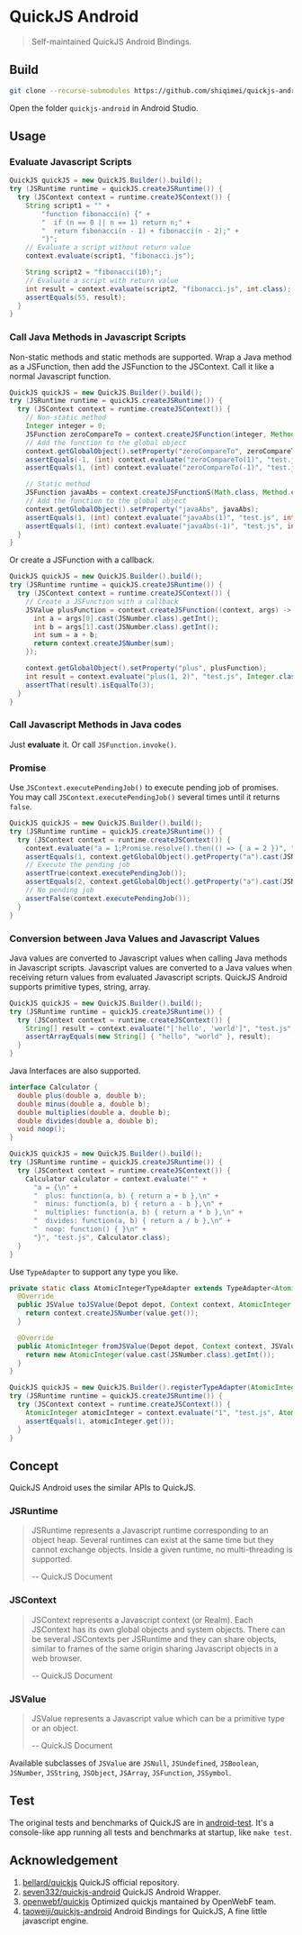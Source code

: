 # QuickJS Android

> Self-maintained QuickJS Android Bindings.

## Build

```bash
git clone --recurse-submodules https://github.com/shiqimei/quickjs-android.git
```

Open the folder `quickjs-android` in Android Studio.

## Usage

### Evaluate Javascript Scripts

```Java
QuickJS quickJS = new QuickJS.Builder().build();
try (JSRuntime runtime = quickJS.createJSRuntime()) {
  try (JSContext context = runtime.createJSContext()) {
    String script1 = "" +
        "function fibonacci(n) {" +
        "  if (n == 0 || n == 1) return n;" +
        "  return fibonacci(n - 1) + fibonacci(n - 2);" +
        "}";
    // Evaluate a script without return value
    context.evaluate(script1, "fibonacci.js");

    String script2 = "fibonacci(10);";
    // Evaluate a script with return value
    int result = context.evaluate(script2, "fibonacci.js", int.class);
    assertEquals(55, result);
  }
}
```

### Call Java Methods in Javascript Scripts

Non-static methods and static methods are supported. Wrap a Java method as a JSFunction, then add the JSFunction to the JSContext. Call it like a normal Javascript function.

```Java
QuickJS quickJS = new QuickJS.Builder().build();
try (JSRuntime runtime = quickJS.createJSRuntime()) {
  try (JSContext context = runtime.createJSContext()) {
    // Non-static method
    Integer integer = 0;
    JSFunction zeroCompareTo = context.createJSFunction(integer, Method.create(Integer.class, Integer.class.getMethod("compareTo", Integer.class)));
    // Add the function to the global object
    context.getGlobalObject().setProperty("zeroCompareTo", zeroCompareTo);
    assertEquals(-1, (int) context.evaluate("zeroCompareTo(1)", "test.js", int.class));
    assertEquals(1, (int) context.evaluate("zeroCompareTo(-1)", "test.js", int.class));

    // Static method
    JSFunction javaAbs = context.createJSFunctionS(Math.class, Method.create(Math.class, Math.class.getMethod("abs", int.class)));
    // Add the function to the global object
    context.getGlobalObject().setProperty("javaAbs", javaAbs);
    assertEquals(1, (int) context.evaluate("javaAbs(1)", "test.js", int.class));
    assertEquals(1, (int) context.evaluate("javaAbs(-1)", "test.js", int.class));
  }
}
```

Or create a JSFunction with a callback.

```Java
QuickJS quickJS = new QuickJS.Builder().build();
try (JSRuntime runtime = quickJS.createJSRuntime()) {
  try (JSContext context = runtime.createJSContext()) {
    // Create a JSFunction with a callback
    JSValue plusFunction = context.createJSFunction((context, args) -> {
      int a = args[0].cast(JSNumber.class).getInt();
      int b = args[1].cast(JSNumber.class).getInt();
      int sum = a + b;
      return context.createJSNumber(sum);
    });

    context.getGlobalObject().setProperty("plus", plusFunction);
    int result = context.evaluate("plus(1, 2)", "test.js", Integer.class);
    assertThat(result).isEqualTo(3);
  }
}
```

### Call Javascript Methods in Java codes

Just **evaluate** it. Or call `JSFunction.invoke()`.

### Promise

Use `JSContext.executePendingJob()` to execute pending job of promises. You may call `JSContext.executePendingJob()` several times until it returns `false`.

```Java
QuickJS quickJS = new QuickJS.Builder().build();
try (JSRuntime runtime = quickJS.createJSRuntime()) {
  try (JSContext context = runtime.createJSContext()) {
    context.evaluate("a = 1;Promise.resolve().then(() => { a = 2 })", "test.js");
    assertEquals(1, context.getGlobalObject().getProperty("a").cast(JSNumber.class).getInt());
    // Execute the pending job
    assertTrue(context.executePendingJob());
    assertEquals(2, context.getGlobalObject().getProperty("a").cast(JSNumber.class).getInt());
    // No pending job
    assertFalse(context.executePendingJob());
  }
}
```

### Conversion between Java Values and Javascript Values

Java values are converted to Javascript values when calling Java methods in Javascript scripts. Javascript values are converted to a Java values when receiving return values from evaluated Javascript scripts. QuickJS Android supports primitive types, string, array.

```Java
QuickJS quickJS = new QuickJS.Builder().build();
try (JSRuntime runtime = quickJS.createJSRuntime()) {
  try (JSContext context = runtime.createJSContext()) {
    String[] result = context.evaluate("['hello', 'world']", "test.js", String[].class);
    assertArrayEquals(new String[] { "hello", "world" }, result);
  }
}
```

Java Interfaces are also supported.

```Java
interface Calculator {
  double plus(double a, double b);
  double minus(double a, double b);
  double multiplies(double a, double b);
  double divides(double a, double b);
  void noop();
}

QuickJS quickJS = new QuickJS.Builder().build();
try (JSRuntime runtime = quickJS.createJSRuntime()) {
  try (JSContext context = runtime.createJSContext()) {
    Calculator calculator = context.evaluate("" +
      "a = {\n" +
      "  plus: function(a, b) { return a + b },\n" +
      "  minus: function(a, b) { return a - b },\n" +
      "  multiplies: function(a, b) { return a * b },\n" +
      "  divides: function(a, b) { return a / b },\n" +
      "  noop: function() { }\n" +
      "}", "test.js", Calculator.class);
  }
}
```

Use `TypeAdapter` to support any type you like.

```Java
private static class AtomicIntegerTypeAdapter extends TypeAdapter<AtomicInteger> {
  @Override
  public JSValue toJSValue(Depot depot, Context context, AtomicInteger value) {
    return context.createJSNumber(value.get());
  }

  @Override
  public AtomicInteger fromJSValue(Depot depot, Context context, JSValue value) {
    return new AtomicInteger(value.cast(JSNumber.class).getInt());
  }
}

QuickJS quickJS = new QuickJS.Builder().registerTypeAdapter(AtomicInteger.class, new AtomicIntegerTypeAdapter()).build();
try (JSRuntime runtime = quickJS.createJSRuntime()) {
  try (JSContext context = runtime.createJSContext()) {
    AtomicInteger atomicInteger = context.evaluate("1", "test.js", AtomicInteger.class);
    assertEquals(1, atomicInteger.get());
  }
}
```

## Concept

QuickJS Android uses the similar APIs to QuickJS.

### JSRuntime

> JSRuntime represents a Javascript runtime corresponding to an object heap. Several runtimes can exist at the same time but they cannot exchange objects. Inside a given runtime, no multi-threading is supported.
>
> -- QuickJS Document

### JSContext

> JSContext represents a Javascript context (or Realm). Each JSContext has its own global objects and system objects. There can be several JSContexts per JSRuntime and they can share objects, similar to frames of the same origin sharing Javascript objects in a web browser.
>
> -- QuickJS Document

### JSValue

> JSValue represents a Javascript value which can be a primitive type or an object.
>
> -- QuickJS Document

Available subclasses of `JSValue` are `JSNull`, `JSUndefined`, `JSBoolean`, `JSNumber`, `JSString`, `JSObject`, `JSArray`, `JSFunction`, `JSSymbol`.

## Test

The original tests and benchmarks of QuickJS are in [android-test](android-test). It's a console-like app running all tests and benchmarks at startup, like `make test`.

## Acknowledgement

1. [bellard/quickjs](https://github.com/bellard/quickjs) QuickJS official repository.
2. [seven332/quickjs-android](https://github.com/seven332/quickjs-android) QuickJS Android Wrapper.
3. [openwebf/quickjs](https://github.com/openwebf/quickjs) Optimized quickjs mantained by OpenWebF team.
4. [taoweiji/quickjs-android](https://github.com/taoweiji/quickjs-android) Android Bindings for QuickJS, A fine little javascript engine.
